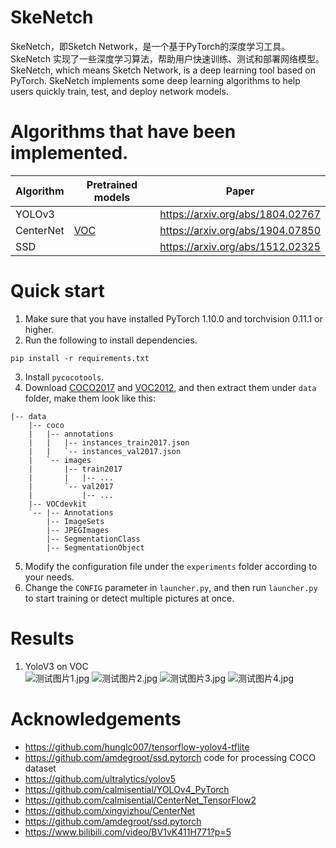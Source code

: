 # SkeNetch
SkeNetch，即Sketch Network，是一个基于PyTorch的深度学习工具。 SkeNetch 实现了一些深度学习算法，帮助用户快速训练、测试和部署网络模型。<br>
SkeNetch, which means Sketch Network, is a deep learning tool based on PyTorch.
SkeNetch implements some deep learning algorithms to help users quickly train, test, and deploy network models.
# Algorithms that have been implemented.
| Algorithm | Pretrained models | Paper                             |
|-----------|-------------------|-----------------------------------|
| YOLOv3    |                   | https://arxiv.org/abs/1804.02767  |
| CenterNet | [VOC](https://github.com/calmisential/SkeNetch/releases/download/Weights/CenterNet_voc_epoch_200.pth)           | https://arxiv.org/abs/1904.07850|
| SSD       |                   | https://arxiv.org/abs/1512.02325  |
# Quick start
1. Make sure that you have installed PyTorch 1.10.0 and torchvision 0.11.1 or higher.
2. Run the following to install dependencies.
```commandline
pip install -r requirements.txt
```
3. Install `pycocotools`.
4. Download [COCO2017](https://cocodataset.org/#download) and [VOC2012](http://host.robots.ox.ac.uk/pascal/VOC/voc2012/index.html#devkit), and then extract them under `data` folder, make them look like this:
```
|-- data
    |-- coco
    |   |-- annotations
    |   |   |-- instances_train2017.json
    |   |   `-- instances_val2017.json
    |   `-- images
    |       |-- train2017
    |       |   |-- ... 
    |       `-- val2017
    |           |-- ... 
    |-- VOCdevkit
    `-- |-- Annotations
        |-- ImageSets
        |-- JPEGImages
        |-- SegmentationClass
        |-- SegmentationObject
```
5. Modify the configuration file under the `experiments` folder according to your needs.
6. Change the `CONFIG` parameter in `launcher.py`, and then run `launcher.py` to start training or detect multiple pictures at once.
# Results
1. YoloV3 on VOC<br>
![测试图片1.jpg](https://github.com/calmisential/YOLO_Series/blob/main/assets/yolov3_voc_sample1.jpg?raw=True)
![测试图片2.jpg](https://github.com/calmisential/YOLO_Series/blob/main/assets/yolov3_voc_sample2.jpg?raw=true)
![测试图片3.jpg](https://github.com/calmisential/YOLO_Series/blob/main/assets/yolov3_voc_sample3.jpg?raw=true)
![测试图片4.jpg](https://github.com/calmisential/YOLO_Series/blob/main/assets/yolov3_voc_sample4.jpg?raw=true)

# Acknowledgements
- https://github.com/hunglc007/tensorflow-yolov4-tflite
- https://github.com/amdegroot/ssd.pytorch code for processing COCO dataset
- https://github.com/ultralytics/yolov5
- https://github.com/calmisential/YOLOv4_PyTorch
- https://github.com/calmisential/CenterNet_TensorFlow2
- https://github.com/xingyizhou/CenterNet
- https://github.com/amdegroot/ssd.pytorch
- https://www.bilibili.com/video/BV1vK411H771?p=5
